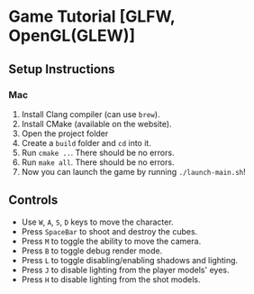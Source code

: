 # Game Tutorial [GLFW, OpenGL(GLEW)]

## Setup Instructions

### Mac

1. Install Clang compiler (can use `brew`).
2. Install CMake (available on the website).
3. Open the project folder
4. Create a `build` folder and `cd` into it.
5. Run `cmake ..`. There should be no errors.
6. Run `make all`. There should be no errors.
7. Now you can launch the game by running `./launch-main.sh`!

## Controls

* Use `W`, `A`, `S`, `D` keys to move the character.
* Press `SpaceBar` to shoot and destroy the cubes.
* Press `M` to toggle the ability to move the camera.
* Press `B` to toggle debug render mode.
* Press `L` to toggle disabling/enabling shadows and lighting.
* Press `J` to disable lighting from the player models' eyes.
* Press `H` to disable lighting from the shot models.
